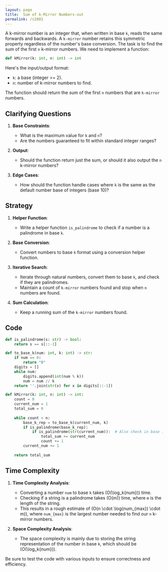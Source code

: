 ```yaml
---
layout: page
title:  Sum of k-Mirror Numbers-out
permalink: /s2081
---
```


A k-mirror number is an integer that, when written in base `k`, reads the same forwards and backwards. A `k-mirror` number retains this symmetric property regardless of the number's base conversion. The task is to find the sum of the first `n` k-mirror numbers. We need to implement a function:

```python
def kMirror(k: int, n: int) -> int
```

Here's the input/output format:
- `k`: a base (integer >= 2).
- `n`: number of k-mirror numbers to find.

The function should return the sum of the first `n` numbers that are `k-mirror` numbers.

## Clarifying Questions

1. **Base Constraints**:
    - What is the maximum value for `k` and `n`?
    - Are the numbers guaranteed to fit within standard integer ranges?

2. **Output**:
    - Should the function return just the sum, or should it also output the `n` k-mirror numbers?

3. **Edge Cases**:
    - How should the function handle cases where `k` is the same as the default number base of integers (base 10)?

## Strategy

1. **Helper Function**:
    - Write a helper function `is_palindrome` to check if a number is a palindrome in base `k`.

2. **Base Conversion**:
    - Convert numbers to base `k` format using a conversion helper function.

3. **Iterative Search**:
    - Iterate through natural numbers, convert them to base `k`, and check if they are palindromes.
    - Maintain a count of `k-mirror` numbers found and stop when `n` numbers are found.

4. **Sum Calculation**:
    - Keep a running sum of the `k-mirror` numbers found.

## Code

```python
def is_palindrome(s: str) -> bool:
    return s == s[::-1]

def to_base_k(num: int, k: int) -> str:
    if num == 0:
        return "0"
    digits = []
    while num:
        digits.append(int(num % k))
        num = num // k
    return ''.join(str(x) for x in digits[::-1])

def kMirror(k: int, n: int) -> int:
    count = 0
    current_num = 1
    total_sum = 0
    
    while count < n:
        base_k_rep = to_base_k(current_num, k)
        if is_palindrome(base_k_rep):
            if is_palindrome(str(current_num)):  # Also check in base 10
                total_sum += current_num
                count += 1
        current_num += 1
    
    return total_sum
```

## Time Complexity

1. **Time Complexity Analysis**:
    - Converting a number `num` to base `k` takes \(O(\log_k{num})\) time.
    - Checking if a string is a palindrome takes \(O(m)\) time, where `m` is the length of the string.
    - This results in a rough estimate of \(O(n \cdot \log(num_{max}) \cdot m)\), where `num_{max}` is the largest number needed to find our `n` k-mirror numbers.

2. **Space Complexity Analysis**:
    - The space complexity is mainly due to storing the string representation of the number in base `k`, which should be \(O(\log_k{num})\). 

Be sure to test the code with various inputs to ensure correctness and efficiency.
